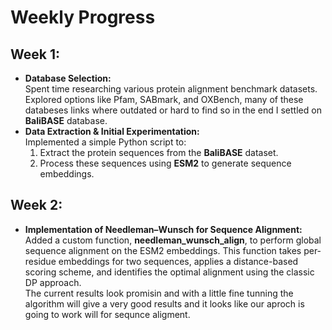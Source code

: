 # Weekly Progress

## Week 1:

- **Database Selection:**  
  Spent time researching various protein alignment benchmark datasets. Explored options like Pfam, SABmark, and OXBench, many of these databeses links where outdated or hard to find so in the end I settled on **BaliBASE** database.
- **Data Extraction & Initial Experimentation:**  
  Implemented a simple Python script to:
  1. Extract the protein sequences from the **BaliBASE** dataset.
  2. Process these sequences using **ESM2** to generate sequence embeddings.

## Week 2:

- **Implementation of Needleman–Wunsch for Sequence Alignment:**  
  Added a custom function, **needleman_wunsch_align**, to perform global sequence alignment on the ESM2 embeddings. This function takes per-residue embeddings for two sequences, applies a distance-based scoring scheme, and identifies the optimal alignment using the classic DP approach.  
  The current results look promisin and with a little fine tunning the algorithm will give a very good results and it looks like our aproch is going to work will for sequnce aligment.
